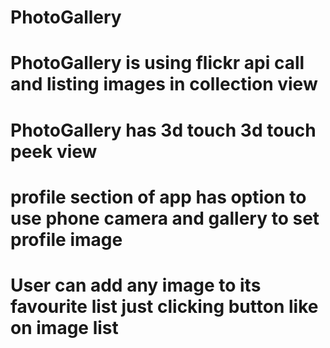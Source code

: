 # PhotoGallery


# PhotoGallery is  using flickr api call and listing images in collection view
# PhotoGallery has 3d touch 3d touch peek view
# profile section of app has option to use phone camera and gallery to set profile image
# User can add any image to its favourite list just clicking button like on image list
